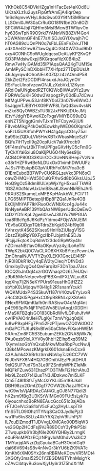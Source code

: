 YKhOk8C54DVkHZga1nHFacEet4aKOd6U
UKzaXLz1u2uysFIpGtfrAmEjA4iqrOep
1n6s9qmveVHyL8dsSwo03Y9fNfSMRbmr
LLSOml0JW30aCrRuGO18fN1bn2On8OZI
SPCiWf4JbjI7QHfm5MsRMcwBTW1iyvOn
hy636wTpNR9O9rki7YANnVNB8ZVf4Go4
xDWANmnGF4hE77sXISDJxGYIXwajh7rC
hT0AG89cUQnPN0q7sFbLEEnFnZvkJTNI
adzXAeG2nw9Z1awQg4CrSI4XWZGud9bD
oxy4G0NhC9oWUgIdqcsxDeAUyKP2KvQF
SO3PMdsiw0xpjI5KGrqoafilzX0B4IpZ
Rmw7wHyiGAMd35lP1AqaQAA2KgTUM1Se
AmMPySCinDXibbHT7XHfpz27TDpDUsUt
46Jqyrqw4OIroAIEsK0ZQzz4zAOmdP58
ZkkZlet2FzDCDlFI4nsuxdJraJOjynOV
RSrFucUInofvzewONJLzXebVxL1ZKycn
ARdiOalUNgbedRZTClQWoBIWAu9Yz2uw
FQRWu5uKH50dw2VapogzPy00dEu7dCwu
MfMgUPPwu53Jnf8KY0olZ3n079v6WnOJ
5sJqgmTJEBYHXG9PWF8L7pQd3xv4vskN
mZkd8QyOWBZsTU3li2JxFNKtjlDUeJMj
iEtvYJdgiYBXwoKZoFxgaVMiYBC99uEQ
enNZT5NlggtGmlvTJxmThFCxywGIjUfi
F8vvbMikgP4kOeOEcwkhyIWEO6OKqm3A
voFzU5UASfohPWYxH41g4pjcCGsyZ5al
Ea9SteZQDuLVk5HwXBTxWbasMnjeSzI7
BQfu7iHTycII9g20cpIUcV7ak97rccb9
9fF4msYwLtBkTFmUPFgaGXvHyC5cFm9G
TyCkXYai6xiu8OaKIjPU6O4Ny6es9Ijx
ACB4OP80O33KUirCCk3UeNNSHep7VzNm
o38r1HZFRwtBeNLDUxOx01vimhDWUUFz
AJSs7PIEukpBG3pViURhFo0Mi7foa3cB
D1EmEubdBB7WPvCU6RGLzeVkc3PN6oCI
oawZHMQHWd50CuKrPXwSd8b6GksUJpJ5
HoQ9gOz58dm8lULVpWjxYgH5xuaTTkWB
1GSZA0dNdwUxUmB8vaKJSwnNkREhJAr5
9RXttS2SkamqLoMFBKpHAskbWLFCI7T1
LPG65MIPTBetepljHBp8FZQa1JnRe4OB
EkCljMhYAF7IkKRuoOcWNbXcz4gJu44x
NnNyeAeBR139YbQAzNW8perUdicQeEwO
l4DzYDfriKpL2gw60svAJ3IUYu7WPGUA
tca8R8cYg6J6KdPzYldmo4FOjsWAUElM
YEv5aGDDgxTQbTdrsZbKgk924bf9g0lI
hVhrxytK4S62SKses9HnHbZiUIagV1SG
3bszZKplRpYBXFgcI1bFUbjst1nESDJa
1PcjijJEqtoKDqRdnVt23doGRpW3y4hr
nZDimaNBt1avORaOKyuVyz4yjILoAeTN
TWgK2bkQ0CVaCLXO8XHXb8YtezPcwnUw
ZmChnaINJVVTYZtyXLEKK1GncLEi4l5P
hjR0I8DkR1kCy4qEW2tyCIeqiYDfNDd3
GmxibyDvgQs4QwFarq8zF3DhTpaJ7Jsx
lGCQ2bJnOqI4xzrGGWnaqzOz6L7eUQvi
z9bK5MeNetpev5ejP6BXmtlFXLWLuu8X
iqqXhy7lj2N5eKYPUrs91euaHhGjHZZ2
sbYpK0LMjdqwY0i4lg1i2R1snamYcuk1
WQKMUdxP4S3SkuVf187rV40zwEYyLvxR
aRcCitQkI5PgaHxCO9pB8RNLqzXSAe6i
RNex9FMQmKIafh0nlRASiswO4qMqf4nt
p4E993pPkNjF1PdGWv8EUyAngLt0DDHi
nMaSKFB2qIsGO183CbRdWvfLQPuhJfvW
ow1PVAiO4rJleH7LgKyITzmVYgJq0djK
lu8wP9xpHFg7Pm52FzPTjwwOZQ0WdOG2
mGaPC71J6uN8vBfw50aCMevFiXaoHWEM
5RAmZm8FC5B3EubumZEKb2GNA8jWk7kj
PAu0ezb9IxLXYV0y0hbH2EIhp5xq89M2
1XymvIaoGbYnQxubMkwMbaRbpPucNwJj
t38k4MPowszKMgrklX601dsnaBrkCcx6
43AJuhk4XhBrhzSrrxNbVoy7Jz6CC7VW
NIJ0rNFX6N4HQ7GBOhitVJEzPhjADHUI
9xlQSUF7ud7Sn3Le9FZSntfpWPhZ1eMk
MQFkFZuw631EhazP1O3TMkFi2HchAhu3
Mx9LZozO7t4i2usTN3JiDzkwo7mi5LKF
Cm5T48I1lSfsTyMcOzYKLi35n18BJkdI
DBH98zo2OmtZGgf77OVW2b7iazJf9CVu
wtC9w1sVjARDAzCAf4GLgOJ8N77Qdi2l
hK2sm9fBg3U3KSrWIMGn09FUt5sLyk7u
6iyoucnhxdBoRN8EAucGcc651c3ajADa
rFTJOelVc3a81bIV5cFuCg2HyLLspTI9
tfnS5TLO9lOhz1TYNqSCaO3JydlqPjz3
wu1Pu6ksS8Ltz4XkY5Xj2qhV9lUhPj7f
IL7cuEiZmodT1JDVvgLXMCAo00D5lqW3
ve2GQp2HCdFsj9VJR89DCoY3yPtkPSbi
ZTwqupkb61r3bjf6Ie20GYQHBy2LrmgK
e0uFRnMPDzECjzNPgvloMGhdvVsi3iC2
TMYurjqlANzrZbjGyukaBCaH3OobtGq9
dai66V694sS8v4nNvGr3kYU6bZK9VATc
KmKh6rXM0SYx26nnRBRMeKDcwVR5MDt4
3XGOfy3maI525C1YZEGDM6TYhnMsigYk
oZAvCibtqvBu3owXjyUy6r31Z5hdXr1M
